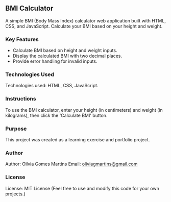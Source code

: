 ## BMI Calculator

A simple BMI (Body Mass Index) calculator web application built with HTML, CSS, and JavaScript. Calculate your BMI based on your height and weight.

### Key Features

- Calculate BMI based on height and weight inputs.
- Display the calculated BMI with two decimal places.
- Provide error handling for invalid inputs.

### Technologies Used

Technologies used: HTML, CSS, JavaScript.

### Instructions

To use the BMI calculator, enter your height (in centimeters) and weight (in kilograms), then click the 'Calculate BMI' button.

### Purpose

This project was created as a learning exercise and portfolio project.

### Author

Author: Olívia Gomes Martins
Email: oliviagmartins@gmail.com

### License

License: MIT License (Feel free to use and modify this code for your own projects.)
